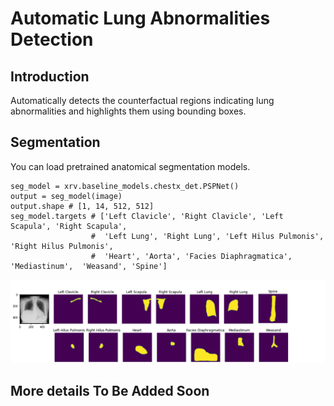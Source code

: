 # Automatic Lung Abnormalities Detection
## Introduction
Automatically detects the counterfactual regions indicating lung abnormalities and highlights them using bounding boxes.

## Segmentation

You can load pretrained anatomical segmentation models. 
<!-- [Demo Notebook](scripts/segmentation.ipynb) -->

```python3
seg_model = xrv.baseline_models.chestx_det.PSPNet()
output = seg_model(image)
output.shape # [1, 14, 512, 512]
seg_model.targets # ['Left Clavicle', 'Right Clavicle', 'Left Scapula', 'Right Scapula',
                  #  'Left Lung', 'Right Lung', 'Left Hilus Pulmonis', 'Right Hilus Pulmonis',
                  #  'Heart', 'Aorta', 'Facies Diaphragmatica', 'Mediastinum',  'Weasand', 'Spine']
```

![Segmentation PSPNet](image/segmentation-pspnet.png)

## More details To Be Added Soon
